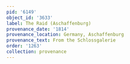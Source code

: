 ```yaml
---
pid: '6149'
object_id: '3633'
label: The Raid (Aschaffenburg)
provenance_date: '1814'
provenance_location: Germany, Aschaffenburg
provenance_text: From the Schlossgalerie
order: '1263'
collection: provenance
---
```

